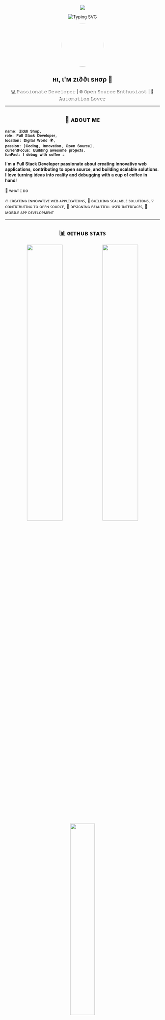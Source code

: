 <p align="center">
  <img src="https://capsule-render.vercel.app/api?type=waving&color=FF6B00&height=220&section=header" />
</p>

<p align="center">
  <img src="https://readme-typing-svg.demolab.com?font=Fira+Code&size=28&pause=1000&color=F75000&width=600&lines=Hey+There!+I'm+ziddi+shop;Full-Stack+Developer+%F0%9F%92%BB;Open+Source+Contributor+%F0%9F%A4%93;Tech+Explorer+%F0%9F%8C%8D" alt="Typing SVG" />
</p>

<p align="center">
  <img src="https://telegra.ph/file/94e50ac8822f5172f06ff.jpg" width="140px" height="140px" style="border-radius:50%;" />
</p>

<h2 align="center">нι, ι'м zι∂∂ι ѕнσρ 👋 </h2>

<p align="center">
  💻 𝙿𝚊𝚜𝚜𝚒𝚘𝚗𝚊𝚝𝚎 𝙳𝚎𝚟𝚎𝚕𝚘𝚙𝚎𝚛 | 🌐 𝙾𝚙𝚎𝚗 𝚂𝚘𝚞𝚛𝚌𝚎 𝙴𝚗𝚝𝚑𝚞𝚜𝚒𝚊𝚜𝚝 | 🚀 𝙰𝚞𝚝𝚘𝚖𝚊𝚝𝚒𝚘𝚗 𝙻𝚘𝚟𝚎𝚛
</p>

---
<h2 align="center">🌟 ᴀʙᴏᴜᴛ ᴍᴇ</h2>

    𝐧𝐚𝐦𝐞: 𝐙𝐢𝐝𝐝𝐢 𝐒𝐡𝐨𝐩,
    𝐫𝐨𝐥𝐞: 𝐅𝐮𝐥𝐥 𝐒𝐭𝐚𝐜𝐤 𝐃𝐞𝐯𝐞𝐥𝐨𝐩𝐞𝐫,
    𝐥𝐨𝐜𝐚𝐭𝐢𝐨𝐧: 𝐃𝐢𝐠𝐢𝐭𝐚𝐥 𝐖𝐨𝐫𝐥𝐝 🌍,
    𝐩𝐚𝐬𝐬𝐢𝐨𝐧: [𝐂𝐨𝐝𝐢𝐧𝐠, 𝐈𝐧𝐧𝐨𝐯𝐚𝐭𝐢𝐨𝐧, 𝐎𝐩𝐞𝐧 𝐒𝐨𝐮𝐫𝐜𝐞],
    𝐜𝐮𝐫𝐫𝐞𝐧𝐭𝐅𝐨𝐜𝐮𝐬: 𝐁𝐮𝐢𝐥𝐝𝐢𝐧𝐠 𝐚𝐰𝐞𝐬𝐨𝐦𝐞 𝐩𝐫𝐨𝐣𝐞𝐜𝐭𝐬,
    𝐟𝐮𝐧𝐅𝐚𝐜𝐭: 𝐈 𝐝𝐞𝐛𝐮𝐠 𝐰𝐢𝐭𝐡 𝐜𝐨𝐟𝐟𝐞𝐞 ☕

𝐈'𝐦 𝐚 𝐅𝐮𝐥𝐥 𝐒𝐭𝐚𝐜𝐤 𝐃𝐞𝐯𝐞𝐥𝐨𝐩𝐞𝐫 𝐩𝐚𝐬𝐬𝐢𝐨𝐧𝐚𝐭𝐞 𝐚𝐛𝐨𝐮𝐭 𝐜𝐫𝐞𝐚𝐭𝐢𝐧𝐠 𝐢𝐧𝐧𝐨𝐯𝐚𝐭𝐢𝐯𝐞 𝐰𝐞𝐛 𝐚𝐩𝐩𝐥𝐢𝐜𝐚𝐭𝐢𝐨𝐧𝐬, 𝐜𝐨𝐧𝐭𝐫𝐢𝐛𝐮𝐭𝐢𝐧𝐠 𝐭𝐨 𝐨𝐩𝐞𝐧 𝐬𝐨𝐮𝐫𝐜𝐞, 𝐚𝐧𝐝 𝐛𝐮𝐢𝐥𝐝𝐢𝐧𝐠 𝐬𝐜𝐚𝐥𝐚𝐛𝐥𝐞 𝐬𝐨𝐥𝐮𝐭𝐢𝐨𝐧𝐬. 𝐈 𝐥𝐨𝐯𝐞 𝐭𝐮𝐫𝐧𝐢𝐧𝐠 𝐢𝐝𝐞𝐚𝐬 𝐢𝐧𝐭𝐨 𝐫𝐞𝐚𝐥𝐢𝐭𝐲 𝐚𝐧𝐝 𝐝𝐞𝐛𝐮𝐠𝐠𝐢𝐧𝐠 𝐰𝐢𝐭𝐡 𝐚 𝐜𝐮𝐩 𝐨𝐟 𝐜𝐨𝐟𝐟𝐞𝐞 𝐢𝐧 𝐡𝐚𝐧𝐝!


🎯 ᴡʜᴀᴛ ɪ ᴅᴏ

🔥 ᴄʀᴇᴀᴛɪɴɢ ɪɴɴᴏᴠᴀᴛɪᴠᴇ ᴡᴇʙ ᴀᴘᴘʟɪᴄᴀᴛɪᴏɴꜱ,
🚀 ʙᴜɪʟᴅɪɴɢ ꜱᴄᴀʟᴀʙʟᴇ ꜱᴏʟᴜᴛɪᴏɴꜱ,
💡 ᴄᴏɴᴛʀɪʙᴜᴛɪɴɢ ᴛᴏ ᴏᴘᴇɴ ꜱᴏᴜʀᴄᴇ,
🎨 ᴅᴇꜱɪɢɴɪɴɢ ʙᴇᴀᴜᴛɪꜰᴜʟ ᴜꜱᴇʀ ɪɴᴛᴇʀꜰᴀᴄᴇꜱ,
📱 ᴍᴏʙɪʟᴇ ᴀᴘᴘ ᴅᴇᴠᴇʟᴏᴘᴍᴇɴᴛ


---

<h2 align="center">📊 ɢɪᴛʜᴜʙ ꜱᴛᴀᴛꜱ</h2>

<p align="center">
  <img src="https://github-readme-stats.vercel.app/api?username=ziddi-shop&show_icons=true&theme=radical&border_radius=20" width="48%" />
  <img src="https://github-readme-streak-stats.herokuapp.com/?user=ziddi-shop&theme=radical&border_radius=20" width="48%" />
</p>

<p align="center">
  <img src="https://github-readme-stats.vercel.app/api/top-langs/?username=ziddi-shop&layout=compact&theme=radical&hide_border=true" width="40%" />
</p>

<p align="center">
  ### 👁️‍🗨️ Profile Views
[![Profile Views](https://komarev.com/ghpvc/?username=ziddi-shop&label=Profile%20views&style=for-the-badge)](https://github.com/ziddi-shop)
---

<h2 align="center">🤝 𝐒𝐮𝐩𝐩𝐨𝐫𝐭 𝐌𝐞</h2>

<p align="center">
  <a href="https://t.me/nobi_shops" target="_blank">
    <img src="https://img.shields.io/badge/Support-Telegram-0088cc?style=for-the-badge&logo=telegram&logoColor=white" />
  </a>
  <a href="https://github.com/ziddi-shop" target="_blank">
    <img src="https://img.shields.io/badge/Follow-GitHub-black?style=for-the-badge&logo=github&logoColor=white" />
  </a>
  <a href="https://gitlab.com/ziddi-shop" target="_blank">
    <img src="https://img.shields.io/badge/GitLab-Visit-orange?style=for-the-badge&logo=gitlab&logoColor=white" />
  </a>
</p>

---

<h2 align="center">🛠️𝐓𝐞𝐜𝐡 𝐒𝐭𝐚𝐜𝐤 & 𝐓𝐨𝐨𝐥𝐬</h2>

<p align="center">
  <img src="https://skillicons.dev/icons?i=python,js,ts,html,css,react,nodejs,git,linux,bash,mysql,docker" />
</p>

---

<h2 align="center">📫¢σηтα¢т мє</h2>

<p align="center">
  <a href="mailto:shehzadakingziddi@gmail.com">
    <img src="https://img.shields.io/badge/Email-shehzadakingziddi@gmail.com-D14836?style=for-the-badge&logo=gmail&logoColor=white" />
  </a>
  <a href="https://t.me/nobi_shops">
    <img src="https://img.shields.io/badge/Telegram-Contact-2CA5E0?style=for-the-badge&logo=telegram&logoColor=white" />
  </a>
</p>

---

<p align="center">
  <img src="https://capsule-render.vercel.app/api?type=waving&color=F75000&height=120&section=footer"/>
</p>

🚀 𝚀𝚞𝚘𝚝𝚎:- "ɢʀᴇᴀᴛ ᴄᴏᴅᴇ ᴛᴇʟʟꜱ ɪᴛꜱ ᴏᴡɴ ꜱᴛᴏʀʏ. ɪꜰ ʏᴏᴜ ɴᴇᴇᴅ ᴛᴏ ᴇxᴘʟᴀɪɴ ɪᴛ, ʏᴏᴜ ᴡʀᴏᴛᴇ ᴀ ʙᴜɢ, ɴᴏᴛ ᴀ ꜰᴇᴀᴛᴜʀᴇ." - 𝐳𝐢𝐝𝐝𝐢 <img src="https://capsule-render.vercel.app/api?type=waving&#x26;color=FF6B00&#x26;height=120&#x26;section=footer">
